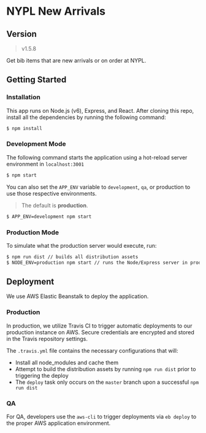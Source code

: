 # NYPL New Arrivals

## Version
> v1.5.8

Get bib items that are new arrivals or on order at NYPL.

## Getting Started
### Installation
This app runs on Node.js (v6), Express, and React. After cloning this repo, install all the dependencies by running the following command:

```sh
$ npm install
```

### Development Mode
The following command starts the application using a hot-reload server environment in `localhost:3001`

```sh
$ npm start
```

You can also set the `APP_ENV` variable to `development`, `qa`, or production to use those respective environments.

> The default is **production**.

```sh
$ APP_ENV=development npm start
```

### Production Mode
To simulate what the production server would execute, run:

```sh
$ npm run dist // builds all distribution assets
$ NODE_ENV=production npm start // runs the Node/Express server in production mode
```

## Deployment
We use AWS Elastic Beanstalk to deploy the application.

### Production
 In production, we utilize Travis CI to trigger automatic deployments to our production instance on AWS. Secure credentials are encrypted and stored in the Travis repository settings.

The `.travis.yml` file contains the necessary configurations that will:

* Install all node_modules and cache them
* Attempt to build the distribution assets by running `npm run dist` prior to triggering the deploy
* The `deploy` task only occurs on the `master` branch upon a successful `npm run dist`

### QA
For QA, developers use the `aws-cli` to trigger deployments via `eb deploy` to the proper AWS application environment.
